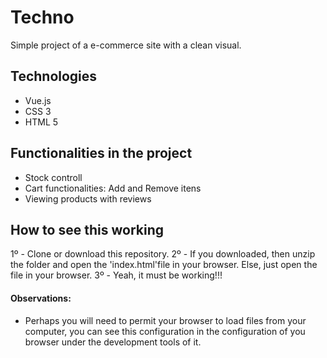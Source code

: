 # Techno

Simple project of a e-commerce site with a clean visual.

## Technologies
- Vue.js
- CSS 3
- HTML 5

## Functionalities in the project
- Stock controll
- Cart functionalities: Add and Remove itens
- Viewing products with reviews 

## How to see this working
1º - Clone or download this repository.
2º - If you downloaded, then unzip the folder and open the 'index.html'file in your browser. Else, just open the file in your browser.
3º - Yeah, it must be working!!!

#### Observations: 
- Perhaps you will need to permit your browser to load files from your computer, you can see this configuration in the configuration of you browser under the development tools of it.
